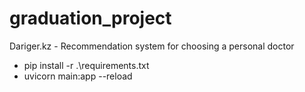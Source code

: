 # graduation_project
Dariger.kz - Recommendation system for choosing a personal doctor

+ pip install -r .\requirements.txt
+ uvicorn main:app --reload

